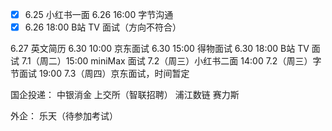 - [x] 6.25 小红书一面 
6.26 16:00 字节沟通
- [x] 6.26 18:00 B站 TV 面试（方向不符合）

6.27 英文简历
6.30 10:00 京东面试
6.30 15:00 得物面试
6.30 18:00 B站 TV 面试
7.1（周二）15:00 miniMax 面试
7.2（周三）小红书二面 14:00
7.2（周三）字节面试 19:00
7.3（周四）京东面试，时间暂定


国企投递：
中银消金
上交所（智联招聘）
浦江数链
赛力斯

外企：
乐天（待参加考试）